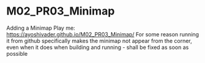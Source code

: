 # M02_PR03_Minimap
 Adding a Minimap
 Play me: https://ayoshivader.github.io/M02_PR03_Minimap/
 For some reason running it from github specifically makes the minimap not appear from the corner, even when it does when building and running - shall be fixed as soon as possible
